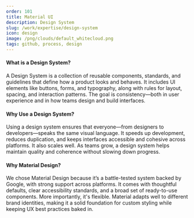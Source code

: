 ```yaml
---
order: 101
title: Material UI
description: Design System
slug: /work/expertise/design-system
icon: design
image: /png/clouds/default_whitecloud.png
tags: github, process, design
---
```


#### What is a Design System?

A Design System is a collection of reusable components, standards, and guidelines that define how a product looks and behaves. It includes UI elements like buttons, forms, and typography, along with rules for layout, spacing, and interaction patterns. The goal is consistency—both in user experience and in how teams design and build interfaces.

#### Why Use a Design System?

Using a design system ensures that everyone—from designers to developers—speaks the same visual language. It speeds up development, reduces duplication, and keeps interfaces accessible and cohesive across platforms. It also scales well. As teams grow, a design system helps maintain quality and coherence without slowing down progress.

#### Why Material Design?

We chose Material Design because it’s a battle-tested system backed by Google, with strong support across platforms. It comes with thoughtful defaults, clear accessibility standards, and a broad set of ready-to-use components. More importantly, it's flexible. Material adapts well to different brand identities, making it a solid foundation for custom styling while keeping UX best practices baked in.
